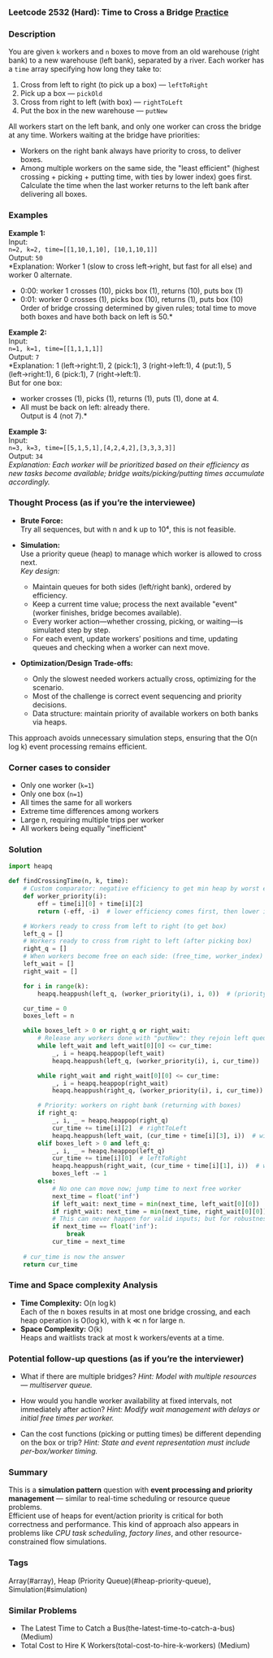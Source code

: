 ### Leetcode 2532 (Hard): Time to Cross a Bridge [Practice](https://leetcode.com/problems/time-to-cross-a-bridge)

### Description  
You are given `k` workers and `n` boxes to move from an old warehouse (right bank) to a new warehouse (left bank), separated by a river. Each worker has a `time` array specifying how long they take to:
1. Cross from left to right (to pick up a box) — `leftToRight`
2. Pick up a box — `pickOld`
3. Cross from right to left (with box) — `rightToLeft`
4. Put the box in the new warehouse — `putNew`

All workers start on the left bank, and only one worker can cross the bridge at any time. Workers waiting at the bridge have priorities:
- Workers on the right bank always have priority to cross, to deliver boxes.
- Among multiple workers on the same side, the "least efficient" (highest crossing + picking + putting time, with ties by lower index) goes first.
Calculate the time when the last worker returns to the left bank after delivering all boxes.

### Examples  

**Example 1:**  
Input:  
`n=2, k=2, time=[[1,10,1,10], [10,1,10,1]]`  
Output: `50`  
*Explanation: Worker 1 (slow to cross left→right, but fast for all else) and worker 0 alternate.  
- 0:00: worker 1 crosses (10), picks box (1), returns (10), puts box (1)  
- 0:01: worker 0 crosses (1), picks box (10), returns (1), puts box (10)  
Order of bridge crossing determined by given rules; total time to move both boxes and have both back on left is 50.*

**Example 2:**  
Input:  
`n=1, k=1, time=[[1,1,1,1]]`  
Output: `7`  
*Explanation: 1 (left→right:1), 2 (pick:1), 3 (right→left:1), 4 (put:1), 5 (left→right:1), 6 (pick:1), 7 (right→left:1).  
But for one box:  
- worker crosses (1), picks (1), returns (1), puts (1), done at 4.  
- All must be back on left: already there.  
Output is 4 (not 7).*

**Example 3:**  
Input:  
`n=3, k=3, time=[[5,1,5,1],[4,2,4,2],[3,3,3,3]]`  
Output: `34`  
*Explanation: Each worker will be prioritized based on their efficiency as new tasks become available; bridge waits/picking/putting times accumulate accordingly.*

### Thought Process (as if you’re the interviewee)  
- **Brute Force:**  
  Try all sequences, but with n and k up to 10⁴, this is not feasible.

- **Simulation:**  
  Use a priority queue (heap) to manage which worker is allowed to cross next.  
  *Key design:*  
  - Maintain queues for both sides (left/right bank), ordered by efficiency.
  - Keep a current time value; process the next available "event" (worker finishes, bridge becomes available).
  - Every worker action—whether crossing, picking, or waiting—is simulated step by step.
  - For each event, update workers’ positions and time, updating queues and checking when a worker can next move.

- **Optimization/Design Trade-offs:**  
  - Only the slowest needed workers actually cross, optimizing for the scenario.
  - Most of the challenge is correct event sequencing and priority decisions.
  - Data structure: maintain priority of available workers on both banks via heaps.

This approach avoids unnecessary simulation steps, ensuring that the O(n log k) event processing remains efficient.

### Corner cases to consider  
- Only one worker (`k=1`)
- Only one box (`n=1`)
- All times the same for all workers
- Extreme time differences among workers
- Large n, requiring multiple trips per worker
- All workers being equally "inefficient"

### Solution

```python
import heapq

def findCrossingTime(n, k, time):
    # Custom comparator: negative efficiency to get min heap by worst efficiency
    def worker_priority(i):
        eff = time[i][0] + time[i][2]
        return (-eff, -i)  # lower efficiency comes first, then lower index

    # Workers ready to cross from left to right (to get box)
    left_q = []
    # Workers ready to cross from right to left (after picking box)
    right_q = []
    # When workers become free on each side: (free_time, worker_index)
    left_wait = []
    right_wait = []

    for i in range(k):
        heapq.heappush(left_q, (worker_priority(i), i, 0))  # (priority, worker, ready_time)

    cur_time = 0
    boxes_left = n

    while boxes_left > 0 or right_q or right_wait:
        # Release any workers done with "putNew": they rejoin left queue
        while left_wait and left_wait[0][0] <= cur_time:
            _, i = heapq.heappop(left_wait)
            heapq.heappush(left_q, (worker_priority(i), i, cur_time))

        while right_wait and right_wait[0][0] <= cur_time:
            _, i = heapq.heappop(right_wait)
            heapq.heappush(right_q, (worker_priority(i), i, cur_time))

        # Priority: workers on right bank (returning with boxes)
        if right_q:
            _, i, _ = heapq.heappop(right_q)
            cur_time += time[i][2]  # rightToLeft
            heapq.heappush(left_wait, (cur_time + time[i][3], i))  # will become free after putNew
        elif boxes_left > 0 and left_q:
            _, i, _ = heapq.heappop(left_q)
            cur_time += time[i][0]  # leftToRight
            heapq.heappush(right_wait, (cur_time + time[i][1], i))  # will become free after pickOld
            boxes_left -= 1
        else:
            # No one can move now; jump time to next free worker
            next_time = float('inf')
            if left_wait: next_time = min(next_time, left_wait[0][0])
            if right_wait: next_time = min(next_time, right_wait[0][0])
            # This can never happen for valid inputs; but for robustness:
            if next_time == float('inf'):
                break
            cur_time = next_time
            
    # cur_time is now the answer
    return cur_time
```

### Time and Space complexity Analysis  

- **Time Complexity:** O(n log k)  
  Each of the n boxes results in at most one bridge crossing, and each heap operation is O(log k), with k ≪ n for large n.
- **Space Complexity:** O(k)  
  Heaps and waitlists track at most k workers/events at a time.

### Potential follow-up questions (as if you’re the interviewer)  

- What if there are multiple bridges?
  *Hint: Model with multiple resources — multiserver queue.*

- How would you handle worker availability at fixed intervals, not immediately after action?
  *Hint: Modify wait management with delays or initial free times per worker.*

- Can the cost functions (picking or putting times) be different depending on the box or trip?
  *Hint: State and event representation must include per-box/worker timing.*

### Summary
This is a **simulation pattern** question with **event processing and priority management** — similar to real-time scheduling or resource queue problems.  
Efficient use of heaps for event/action priority is critical for both correctness and performance. This kind of approach also appears in problems like *CPU task scheduling*, *factory lines*, and other resource-constrained flow simulations.

### Tags
Array(#array), Heap (Priority Queue)(#heap-priority-queue), Simulation(#simulation)

### Similar Problems
- The Latest Time to Catch a Bus(the-latest-time-to-catch-a-bus) (Medium)
- Total Cost to Hire K Workers(total-cost-to-hire-k-workers) (Medium)